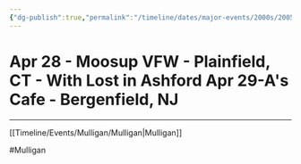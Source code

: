 ```yaml
---
{"dg-publish":true,"permalink":"/timeline/dates/major-events/2000s/2005-04-28-120000/","dgHomeLink":true,"dgPassFrontmatter":false}
---
```


# **Apr 28 - Moosup VFW - Plainfield, CT - With Lost in Ashford Apr 29-A's Cafe - Bergenfield, NJ**

---

[[Timeline/Events/Mulligan/Mulligan|Mulligan]]

#Mulligan 